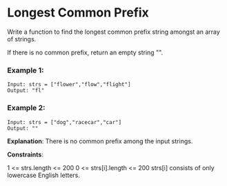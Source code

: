 # Longest Common Prefix

Write a function to find the longest common prefix string amongst an array of strings.

If there is no common prefix, return an empty string "".


### Example 1:
```
Input: strs = ["flower","flow","flight"]
Output: "fl"
```


### Example 2:
```
Input: strs = ["dog","racecar","car"]
Output: ""
```
**Explanation**: There is no common prefix among the input strings.
 

**Constraints**:

1 <= strs.length <= 200
0 <= strs[i].length <= 200
strs[i] consists of only lowercase English letters.
